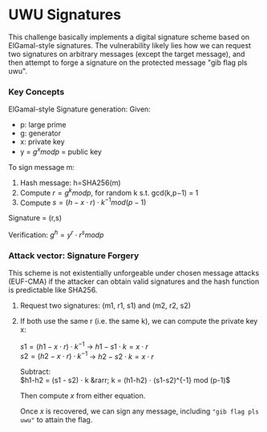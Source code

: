 # UWU Signatures
This challenge basically implements a digital signature scheme based on ElGamal-style signatures. The vulnerability likely lies how we can request two signatures on arbitrary messages (except the target message), and then attempt to forge a signature on the protected message "gib flag pls uwu".

### Key Concepts
ElGamal-style Signature generation:
Given:

- p: large prime
- g: generator
- x: private key
- y = $g^x mod p$ = public key

To sign message m:

1. Hash message: h=SHA256(m)
2. Compute $r = g^k mod p$, for random k s.t. gcd(k,p−1) = 1
3. Compute $s=(h−x⋅r)⋅k^{−1} mod(p−1)$

Signature = (r,s)

Verification:
$g^h = y^r ⋅ r^s mod p$

### Attack vector: Signature Forgery
This scheme is not existentially unforgeable under chosen message attacks (EUF-CMA) if the attacker can obtain valid signatures and the hash function is predictable like SHA256.

1. Request two signatures: (m1, r1, s1) and (m2, r2, s2)
2. If both use the same r (i.e. the same k), we can compute the private key x:

     $s1 = (h1 - x ⋅ r) ⋅ k^{-1}$ &rarr; $h1 - s1 ⋅ k = x ⋅ r$  
     $s2 = (h2 - x ⋅ r) ⋅ k^{-1}$ &rarr; $h2 - s2 ⋅ k = x ⋅ r$
   
   Subtract:  
     $h1-h2 = (s1 - s2) ⋅ k &rarr; k = (h1-h2) ⋅ (s1-s2)^{-1} mod (p-1)$

   Then compute $x$ from either equation.

   Once $x$ is recovered, we can sign any message, including `"gib flag pls uwu"` to attain the flag.
